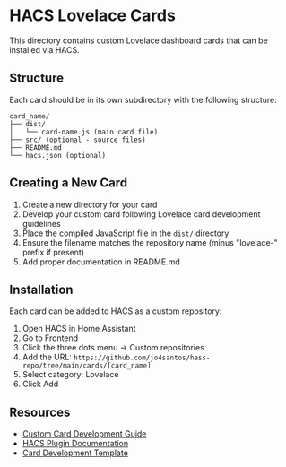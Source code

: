 # HACS Lovelace Cards

This directory contains custom Lovelace dashboard cards that can be installed via HACS.

## Structure

Each card should be in its own subdirectory with the following structure:

```
card_name/
├── dist/
│   └── card-name.js (main card file)
├── src/ (optional - source files)
├── README.md
└── hacs.json (optional)
```

## Creating a New Card

1. Create a new directory for your card
2. Develop your custom card following Lovelace card development guidelines
3. Place the compiled JavaScript file in the `dist/` directory
4. Ensure the filename matches the repository name (minus "lovelace-" prefix if present)
5. Add proper documentation in README.md

## Installation

Each card can be added to HACS as a custom repository:

1. Open HACS in Home Assistant
2. Go to Frontend
3. Click the three dots menu → Custom repositories
4. Add the URL: `https://github.com/jo4santos/hass-repo/tree/main/cards/[card_name]`
5. Select category: Lovelace
6. Click Add

## Resources

- [Custom Card Development Guide](https://developers.home-assistant.io/docs/frontend/custom-ui/custom-card/)
- [HACS Plugin Documentation](https://hacs.xyz/docs/publish/plugin/)
- [Card Development Template](https://github.com/custom-cards/boilerplate-card)
